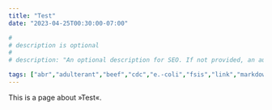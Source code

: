 ```yaml
---
title: "Test"
date: "2023-04-25T00:30:00-07:00"

#
# description is optional
#
# description: "An optional description for SEO. If not provided, an automatically created summary will be used."

tags: ["abr","adulterant","beef","cdc","e.-coli","fsis","link","markdown","recalls","salmonella","syntax","usda",]
---
```


This is a page about »Test«.
